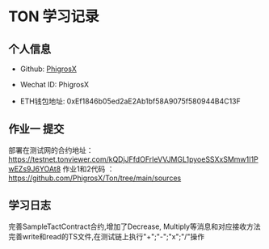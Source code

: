
# TON 学习记录

## 个人信息

* Github: [PhigrosX](https://github.com/PhigrosX)

* Wechat ID: PhigrosX

* ETH钱包地址: 0xEf1846b05ed2aE2Ab1bf58A9075f580944B4C13F

## 作业一 提交

部署在测试网的合约地址：
https://testnet.tonviewer.com/kQDjJFfdOFrIeVVJMGL1pyoeSSXxSMmw1I1PwEZs9J6YOAt8
作业1和2代码 ： https://github.com/PhigrosX/Ton/tree/main/sources

## 学习日志
完善SampleTactContract合约,增加了Decrease, Multiply等消息和对应接收方法
完善write和read的TS文件,在测试链上执行"+";"-";"x";"/"操作